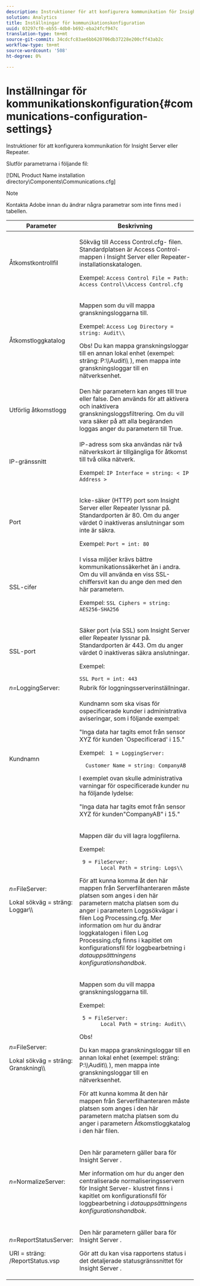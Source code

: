 ```yaml
---
description: Instruktioner för att konfigurera kommunikation för Insight Server eller Repeater.
solution: Analytics
title: Inställningar för kommunikationskonfiguration
uuid: 03297cf0-eb55-4db0-b692-eba24fcf947c
translation-type: tm+mt
source-git-commit: 34cdcfc83ae6bb620706db37228e200cff43ab2c
workflow-type: tm+mt
source-wordcount: '508'
ht-degree: 0%

---
```



# Inställningar för kommunikationskonfiguration{#communications-configuration-settings}

Instruktioner för att konfigurera kommunikation för Insight Server eller Repeater.

Slutför parametrarna i följande fil:

[!DNL Product Name installation directory\Components\Communications.cfg]

>[!NOTE]
>
>Kontakta Adobe innan du ändrar några parametrar som inte finns med i tabellen.

<table id="table_C87F1150E53548F484A8C0CFE91F1079"> 
 <thead> 
  <tr> 
   <th colname="col1" class="entry"> Parameter </th> 
   <th colname="col2" class="entry"> Beskrivning </th> 
  </tr> 
 </thead>
 <tbody> 
  <tr> 
   <td colname="col1"> Åtkomstkontrollfil </td> 
   <td colname="col2"> <p>Sökväg till <span class="filepath"> Access Control.cfg- </span> filen. Standardplatsen är <span class="filepath"> Access Control- </span> mappen i <span class="keyword"> Insight Server </span> eller <span class="wintitle"> Repeater- </span> installationskatalogen. </p> <p>Exempel: <code>Access Control File = Path: Access Control\\Access Control.cfg</code> </p> </td> 
  </tr> 
  <tr> 
   <td colname="col1"> Åtkomstloggkatalog </td> 
   <td colname="col2"> <p>Mappen som du vill mappa granskningsloggarna till. </p> <p>Exempel: <code>Access Log Directory = string: Audit\\</code> </p> <p> <p>Obs!  Du kan mappa granskningsloggar till en annan lokal enhet (exempel: <span class="filepath"> sträng: P:\\Audit\\ </span>), men mappa inte granskningsloggar till en nätverksenhet. </p> </p> </td> 
  </tr> 
  <tr> 
   <td colname="col1"> Utförlig åtkomstlogg </td> 
   <td colname="col2"> Den här parametern kan anges till true eller false. Den används för att aktivera och inaktivera granskningsloggsfiltrering. Om du vill vara säker på att alla begäranden loggas anger du parametern till True. </td> 
  </tr> 
  <tr> 
   <td colname="col1"> IP-gränssnitt </td> 
   <td colname="col2"> <p>IP-adress som ska användas när två nätverkskort är tillgängliga för åtkomst till två olika nätverk. </p> <p>Exempel: <code>IP Interface = string: &lt; IP Address &gt;</code> </p> </td> 
  </tr> 
  <tr> 
   <td colname="col1"> Port </td> 
   <td colname="col2"> <p>Icke-säker (HTTP) port som <span class="keyword"> Insight Server </span> eller <span class="wintitle"> Repeater </span> lyssnar på. Standardporten är 80. Om du anger värdet 0 inaktiveras anslutningar som inte är säkra. </p> <p>Exempel: <code>Port = int: 80</code> </p> </td> 
  </tr> 
  <tr> 
   <td colname="col1"> SSL-cifer </td> 
   <td colname="col2"> I vissa miljöer krävs bättre kommunikationssäkerhet än i andra. Om du vill använda en viss SSL-chiffersvit kan du ange den med den här parametern. <p>Exempel: <code>SSL Ciphers = string: AES256-SHA256</code> </p> </td> 
  </tr> 
  <tr> 
   <td colname="col1"> SSL-port </td> 
   <td colname="col2"> <p>Säker port (via SSL) som <span class="keyword"> Insight Server </span> eller <span class="wintitle"> Repeater </span> lyssnar på. Standardporten är 443. Om du anger värdet 0 inaktiveras säkra anslutningar. </p> <p>Exempel: <span class="filepath"></span> </p> <code>SSL Port = int: 443</code> </td> 
  </tr> 
  <tr> 
   <td colname="col1"> <i>n=</i>LoggingServer: </td> 
   <td colname="col2"> Rubrik för loggningsserverinställningar. </td> 
  </tr> 
  <tr> 
   <td colname="col1"> Kundnamn </td> 
   <td colname="col2"> <p>Kundnamn som ska visas för ospecificerade kunder i administrativa aviseringar, som i följande exempel: </p> <p>"Inga data har tagits emot från sensor XYZ för kunden 'Ospecificerad' i 15." </p> <p>Exempel: <code> 1&nbsp;=&nbsp;LoggingServer:&nbsp; 
      &nbsp;&nbsp;Customer&nbsp;Name&nbsp;=&nbsp;string:&nbsp;CompanyAB </code> </p> <p>I exemplet ovan skulle administrativa varningar för ospecificerade kunder nu ha följande lydelse: </p> <p>"Inga data har tagits emot från sensor XYZ för kunden"CompanyAB" i 15." </p> </td> 
  </tr> 
  <tr> 
   <td colname="col1"> <p> <i>n=</i>FileServer: </p> <p> Lokal sökväg = sträng: Loggar\\ </p> </td> 
   <td colname="col2"> <p>Mappen där du vill lagra loggfilerna. </p> <p>Exempel: </p> <code> 9&nbsp;=&nbsp;FileServer:&nbsp; 
     &nbsp;&nbsp;Local&nbsp;Path&nbsp;=&nbsp;string:&nbsp;Logs\\ </code> <p>För att kunna komma åt den här mappen från <span class="wintitle"> Serverfilhanteraren </span>måste platsen som anges i den här parametern matcha platsen som du anger i parametern Loggsökvägar i <span class="filepath"> filen </span> Log Processing.cfg. Mer information om hur du ändrar loggkatalogen i <span class="filepath"> filen </span> Log Processing.cfg finns i kapitlet om konfigurationsfil för loggbearbetning i <i>datauppsättningens konfigurationshandbok</i>. </p> </td> 
  </tr> 
  <tr> 
   <td colname="col1"> <p> <i>n=</i>FileServer: </p> <p> Lokal sökväg = sträng: Granskning\\ </p> </td> 
   <td colname="col2"> <p>Mappen som du vill mappa granskningsloggarna till. </p> <p>Exempel: </p> <code> 5&nbsp;=&nbsp;FileServer:&nbsp; 
     &nbsp;&nbsp;Local&nbsp;Path&nbsp;=&nbsp;string:&nbsp;Audit\\ </code> <p>Obs!  <p>Du kan mappa granskningsloggar till en annan lokal enhet (exempel: <span class="filepath"> sträng: P:\\Audit\\ </span>), men mappa inte granskningsloggar till en nätverksenhet. </p> <p>För att kunna komma åt den här mappen från <span class="wintitle"> Serverfilhanteraren </span>måste platsen som anges i den här parametern matcha platsen som du anger i parametern Åtkomstloggkatalog i den här filen. </p> </p> </td> 
  </tr> 
  <tr> 
   <td colname="col1"> <i>n=</i>NormalizeServer: </td> 
   <td colname="col2"> <p>Den här parametern gäller bara för <span class="keyword"> Insight Server </span>. </p> <p>Mer information om hur du anger den centraliserade normaliseringsservern för <span class="keyword"> Insight Server- </span> klustret finns i kapitlet om konfigurationsfil för loggbearbetning i <i>datauppsättningens konfigurationshandbok</i>. </p> </td> 
  </tr> 
  <tr> 
   <td colname="col1"> <p> <i>n=</i>ReportStatusServer: </p> <p> URI = sträng: /ReportStatus.vsp </p> </td> 
   <td colname="col2"> <p>Den här parametern gäller bara för <span class="keyword"> Insight Server </span>. </p> <p>Gör att du kan visa <span class="keyword"> rapportens </span> status i det detaljerade statusgränssnittet för <span class="keyword"> Insight Server </span>. </p> </td> 
  </tr> 
 </tbody> 
</table>
